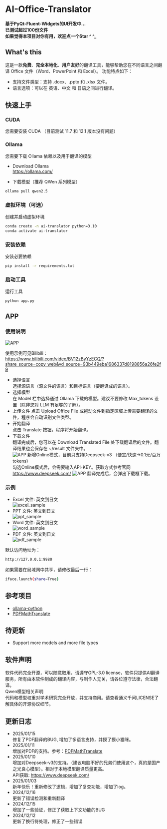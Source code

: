# AI-Office-Translator

**基于PyQt-Fluent-Widgets的UI开发中...**  
**已测试超过100份文件**  
**如果觉得本项目对你有用，欢迎点一个Star ^ ^_**

## What's this
这是一款**免费**、**完全本地化**、**用户友好**的翻译工具，能够帮助您在不同语言之间翻译 Office 文件（Word、PowerPoint 和 Excel）。
功能特点如下：
  
- 支持文件类型：支持 .docx、.pptx 和 .xlsx 文件。
- 语言选项：可以在 英语、中文 和 日语之间进行翻译。

## 快速上手
### CUDA
您需要安装 CUDA
（目前测试 11.7 和 12.1 版本没有问题）

### Ollama
您需要下载 Ollama 依赖以及用于翻译的模型
- Download Ollama  
https://ollama.com/  

- 下载模型（推荐 QWen 系列模型）
```bash
ollama pull qwen2.5
```
### 虚拟环境（可选）
创建并启动虚拟环境
```bash
conda create -n ai-translator python=3.10
conda activate ai-translator
```
### 安装依赖
安装必要依赖
```bash
pip install -r requirements.txt
```
### 启动工具
运行工具
```bash
python app.py
```

## APP
### 使用说明
![APP](img/app.png)

使用示例可见Bilibili：  
https://www.bilibili.com/video/BV12zByYzECQ/?share_source=copy_web&vd_source=93b449eba1686337d8198856a26fe2f9  

- 选择语言  
选择源语言（源文件的语言）和目标语言（要翻译成的语言）。  
- 选择模型  
在 Model 栏中选择通过 Ollama 下载的模型。建议不要修改 Max_tokens 设置（除非您对 LLM 有足够的了解）。  
- 上传文件
点击 Upload Office File 或拖动文件到指定区域上传需要翻译的文件，程序会自动识别文件类型。  
- 开始翻译  
点击 Translate 按钮，程序将开始翻译。  
- 下载文件  
翻译完成后，您可以在 Download Translated File 处下载翻译后的文件。翻译结果也会保存在 ~/result 文件夹中。  
![APP](img/app_online.png)
新增Online模式，目前只支持Deepseek-v3 （便宜/快速->0.1元/百万tokens）  
勾选Online模式后，会需要输入API-KEY。获取方式参考官网  
https://www.deepseek.com/
![APP](img/app_completed.png)
翻译完成后，会弹出下载框下载。

### 示例
- Excel 文件: 英文到日文  
![excel_sample](img/excel.png)  
- PPT 文件: 英文到日文  
![ppt_sample](img/ppt.png)  
- Word 文件: 英文到日文  
![word_sample](img/word.png)
- PDF 文件: 英文到日文  
![pdf_sample](img/pdf.png)


默认访问地址为：
```bash
http://127.0.0.1:9980
```
如果需要在局域网中共享，请修改最后一行：
```bash
iface.launch(share=True)
```

## 参考项目
- [ollama-python](https://github.com/ollama/ollama-python)
- [PDFMathTranslate](https://github.com/Byaidu/PDFMathTranslate)

## 待更新
- Support more models and more file types

## 软件声明
软件代码完全开源，可以随意取用，请遵守GPL-3.0 license，软件只提供AI翻译服务，所有由本软件制成的翻译内容，与制作人无关，请各位遵守法律，合法翻译。  
Qwen模型相关声明  
代码和模型权重对学术研究完全开放，并支持商用。请查看通义千问LICENSE了解具体的开源协议细节。

## 更新日志
- 2025/01/15  
修复了PDF翻译的BUG, 增加了多语言支持，并摸了摸小猫咪。
- 2025/01/11  
增加对PDF的支持。参考：[PDFMathTranslate](https://github.com/Byaidu/PDFMathTranslate)
- 2025/01/10  
增加对Deepseek-v3的支持。（建议电脑不好的兄弟们使用这个，真的是国产之光良心模型）。相对于本地模型翻译质量更高。  
API获取: https://www.deepseek.com/
- 2025/01/03  
新年快乐！重新修改了逻辑，增加了复查功能，增加了log。
- 2024/12/16  
更新了错误检测和重新翻译
- 2024/12/15  
增加了一些验证，修正了获取上下文功能的BUG
- 2024/12/12  
更新了换行符处理，修正了一些错误